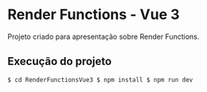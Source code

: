 # Render Functions - Vue 3

Projeto criado para apresentação sobre Render Functions.

## Execução do projeto

`
$ cd RenderFunctionsVue3
$ npm install
$ npm run dev
`
